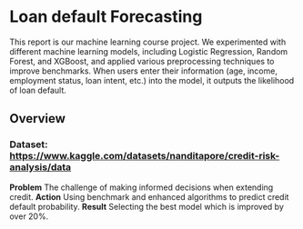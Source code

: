 # Loan default Forecasting
This report is our machine learning course project. We experimented with different machine learning models, including Logistic Regression, Random Forest, and XGBoost, and applied various preprocessing techniques to improve benchmarks. When users enter their information (age, income, employment status, loan intent, etc.) into the model, it outputs the likelihood of loan default.

## Overview
### Dataset: https://www.kaggle.com/datasets/nanditapore/credit-risk-analysis/data

**Problem** The challenge of making informed decisions when extending credit.
**Action** Using benchmark and enhanced algorithms to predict credit default probability.
**Result** Selecting the best model which is improved by over 20%.
